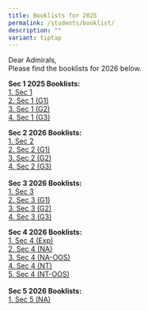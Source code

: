 ```yaml
---
title: Booklists for 2025
permalink: /students/booklist/
description: ""
variant: tiptap
---
```

<p>Dear Admirals,
<br>Please find the booklists for 2026 below.</p>
<p><strong>Sec 1 2025 Booklists:</strong>
<br><a href="/files/S1.pdf" rel="noopener nofollow" target="_blank">1. Sec 1</a>
<br><a href="/files/S1__G1_.pdf" rel="noopener nofollow" target="_blank">2. Sec 1 (G1)</a>
<br><a href="/files/S1__G2_.pdf" rel="noopener nofollow" target="_blank">3. Sec 1 (G2)</a>
<br><a href="/files/S1__G3_.pdf" rel="noopener nofollow" target="_blank">4. Sec 1 (G3)</a>
</p>
<p><strong>Sec 2 2026 Booklists:</strong>
<br><a href="/files/2026/S2.pdf" rel="noopener nofollow" target="_blank">1. Sec 2</a>
<br><a href="/files/2026/S2__G1_.pdf" rel="noopener nofollow" target="_blank">2. Sec 2 (G1)</a>
<br><a href="/files/2026/S2__G2_.pdf" rel="noopener nofollow" target="_blank">3. Sec 2 (G2)</a>
<br><a href="/files/2026/S2__G3_.pdf" rel="noopener nofollow" target="_blank">4. Sec 2 (G3)</a>
<br>
<br><strong>Sec 3 2026 Booklists:</strong>
<br><a href="/files/2026/S3__G1_.pdf" rel="noopener nofollow" target="_blank">1. Sec 3</a>
<br><a href="/files/2026/S3__G1_.pdf" rel="noopener nofollow" target="_blank">2. Sec 3 (G1)</a>
<br><a href="/files/2026/S3__G2_.pdf" rel="noopener nofollow" target="_blank">3. Sec 3 (G2)</a>
<br><a href="/files/2026/S3__G3_.pdf" rel="noopener nofollow" target="_blank">4. Sec 3 (G3)</a>
</p>
<p><strong>Sec 4 2026 Booklists:</strong>
<br><a href="/files/2026/S4__EXP_.pdf" rel="noopener nofollow" target="_blank">1. Sec 4 (Exp)</a>
<br><a href="/files/2026/S4__NA_.pdf" rel="noopener nofollow" target="_blank">2. Sec 4 (NA)</a>
<br><a href="/files/2026/S4__NA_OOS_.pdf" rel="noopener nofollow" target="_blank">3. Sec 4 (NA-OOS)</a>
<br><a href="/files/2026/S4__NT_.pdf" rel="noopener nofollow" target="_blank">4. Sec 4 (NT)</a>
<br><a href="/files/2026/S4__NT_OOS_.pdf" rel="noopener nofollow" target="_blank">5. Sec 4 (NT-OOS)</a>
<br>
<br><strong>Sec 5 2026 Booklists:</strong>
<br><a href="/files/2026/S5__NA_.pdf" rel="noopener nofollow" target="_blank">1. Sec 5 (NA)</a>
</p>
